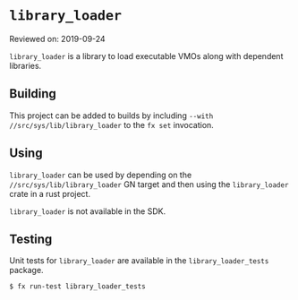 # `library_loader`

Reviewed on: 2019-09-24

`library_loader` is a library to load executable VMOs along with dependent libraries.

## Building

This project can be added to builds by including `--with
//src/sys/lib/library_loader` to the `fx set` invocation.

## Using

`library_loader` can be used by depending on the `//src/sys/lib/library_loader`
GN target and then using the `library_loader` crate in a rust project.

`library_loader` is not available in the SDK.

## Testing

Unit tests for `library_loader` are available in the `library_loader_tests` package.

```
$ fx run-test library_loader_tests
```
